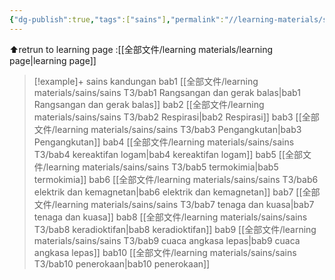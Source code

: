 ```yaml
---
{"dg-publish":true,"tags":["sains"],"permalink":"//learning-materials/sains/sains-t3/sains-t3-kandungan/","dgPassFrontmatter":true}
---
```


⬆retrun to learning page :[[全部文件/learning materials/learning page\|learning page]]

> [!example]+ sains kandungan
> bab1
> [[全部文件/learning materials/sains/sains T3/bab1 Rangsangan dan gerak balas\|bab1 Rangsangan dan gerak balas]]
> bab2
> [[全部文件/learning materials/sains/sains T3/bab2 Respirasi\|bab2 Respirasi]]
> bab3
> [[全部文件/learning materials/sains/sains T3/bab3 Pengangkutan\|bab3 Pengangkutan]]
> bab4
> [[全部文件/learning materials/sains/sains T3/bab4 kereaktifan logam\|bab4 kereaktifan logam]]
> bab5
> [[全部文件/learning materials/sains/sains T3/bab5 termokimia\|bab5 termokimia]]
> bab6
> [[全部文件/learning materials/sains/sains T3/bab6 elektrik dan kemagnetan\|bab6 elektrik dan kemagnetan]]
> bab7
> [[全部文件/learning materials/sains/sains T3/bab7 tenaga dan kuasa\|bab7 tenaga dan kuasa]]
> bab8
> [[全部文件/learning materials/sains/sains T3/bab8 keradioktifan\|bab8 keradioktifan]]
> bab9
> [[全部文件/learning materials/sains/sains T3/bab9 cuaca angkasa lepas\|bab9 cuaca angkasa lepas]]
> bab10
> [[全部文件/learning materials/sains/sains T3/bab10 penerokaan\|bab10 penerokaan]]


